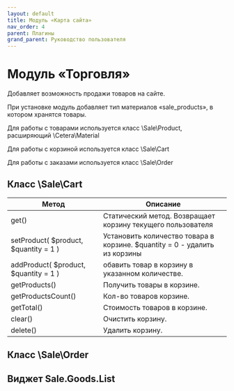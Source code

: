 ```yaml
---
layout: default
title: Модуль «Карта сайта»
nav_order: 4
parent: Плагины
grand_parent: Руководство пользователя
---
```


# Модуль «Торговля»

Добавляет возможность продажи товаров на сайте.

При установке модуль добавляет тип материалов «sale_products», в котором хранятся товары. 

Для работы с товарами используется класс \Sale\Product, расширяющий \Cetera\Material

Для работы с корзиной используется класс \Sale\Cart

Для работы с заказами используется класс \Sale\Order

## Класс \Sale\Cart

Метод | Описание
------|----------
get() | Статический метод. Возвращает корзину текущего пользователя
setProduct( $product, $quantity = 1 )| Установить количество товара в корзине. $quantity = 0 - удалить из корзины
addProduct( $product, $quantity = 1 ) | обавить товар в корзину в указанном количестве.
getProducts() | Получить товары в корзине.
getProductsCount() | Кол-во товаров корзине.
getTotal() | Стоимость товаров в корзине.
clear() | Очистить корзину.
delete() | Удалить корзину.

## Класс \Sale\Order

## Виджет Sale.Goods.List